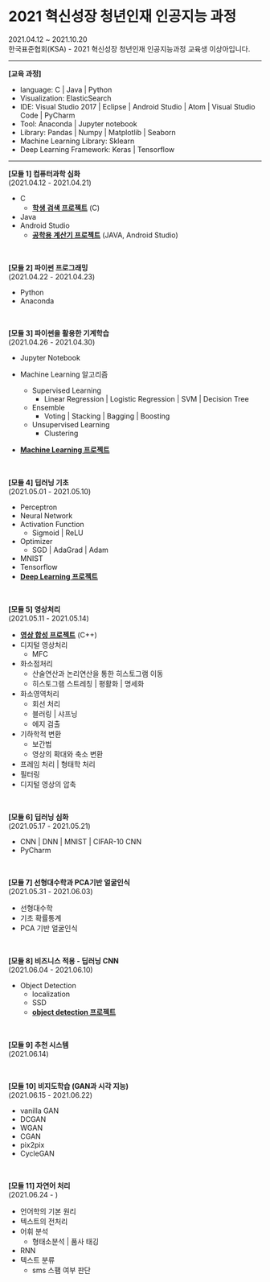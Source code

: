 # 2021 혁신성장 청년인재 인공지능 과정

2021.04.12 ~ 2021.10.20  
한국표준협회(KSA) - 2021 혁신성장 청년인재 인공지능과정 교육생 이상아입니다.

---

**[교육 과정]**

- language: C | Java | Python
- Visualization: ElasticSearch 
- IDE: Visual Studio 2017 | Eclipse | Android Studio |  Atom  | Visual Studio Code | PyCharm
- Tool:  Anaconda | Jupyter notebook
- Library: Pandas | Numpy | Matplotlib | Seaborn
- Machine Learning Library: Sklearn
- Deep Learning Framework: Keras | Tensorflow


---

**[모듈 1] 컴퓨터과학 심화**  
(2021.04.12 - 2021.04.21)

- C
  - **[학생 검색 프로젝트](https://github.com/sanga327/C_Project)** (C)
- Java
- Android Studio
  - **[공학용 계산기 프로젝트](https://github.com/sanga327/Java_Project)** (JAVA, Android Studio)
<br>


**[모듈 2] 파이썬 프로그래밍**  
(2021.04.22 - 2021.04.23)

- Python
- Anaconda
<br>


**[모듈 3] 파이썬을 활용한 기계학습**  
(2021.04.26 - 2021.04.30)

- Jupyter Notebook
- Machine Learning 알고리즘

  - Supervised Learning
    - Linear Regression | Logistic Regression | SVM | Decision Tree
  - Ensemble
    - Voting | Stacking | Bagging | Boosting
  - Unsupervised Learning
    - Clustering
- **[Machine Learning 프로젝트](https://github.com/sanga327/ML_Project)**
<br>


**[모듈 4] 딥러닝 기초**  
(2021.05.01 - 2021.05.10)

- Perceptron
- Neural Network
- Activation Function
  - Sigmoid | ReLU
- Optimizer
  - SGD | AdaGrad | Adam
- MNIST
- Tensorflow
- **[Deep Learning 프로젝트](https://github.com/sanga327/DL_Project)**

<br>


**[모듈 5] 영상처리**  
(2021.05.11 - 2021.05.14)

- **[영상 합성 프로젝트](https://github.com/sanga327/MFC_Project)** (C++)
- 디지털 영상처리
  - MFC 
- 화소점처리
  - 산술연산과 논리연산을 통한 히스토그램 이동
  - 히스토그램 스트레칭 | 평활화 | 명세화
- 화소영역처리
  - 회선 처리
  - 블러링 | 샤프닝
  - 에지 검출
- 기하학적 변환
  - 보간법
  - 영상의 확대와 축소 변환
- 프레임 처리 | 형태학 처리
- 필터링
- 디지털 영상의 압축

<br>


**[모듈 6] 딥러닝 심화**  
(2021.05.17 - 2021.05.21)
- CNN | DNN | MNIST | CIFAR-10 CNN
- PyCharm

<br>   

**[모듈 7] 선형대수학과 PCA기반 얼굴인식**  
(2021.05.31 - 2021.06.03)
- 선형대수학
- 기초 확률통계
- PCA 기반 얼굴인식

<br>   

**[모듈 8] 비즈니스 적용 - 딥러닝 CNN**   
(2021.06.04 - 2021.06.10)
- Object Detection
  - localization
  - SSD
  - **[object detection 프로젝트](https://github.com/sanga327/Object_Detection)**

<br>

**[모듈 9] 추천 시스템**   
(2021.06.14)



<br>

**[모듈 10] 비지도학습 (GAN과 시각 지능)**   
(2021.06.15 - 2021.06.22)

- vanilla GAN
- DCGAN
- WGAN
- CGAN
- pix2pix
- CycleGAN

<br>


**[모듈 11] 자연어 처리**   
(2021.06.24 - )

- 언어학의 기본 원리
- 텍스트의 전처리
- 어휘 분석
    - 형태소분석 | 품사 태깅
- RNN
- 텍스트 분류
    - sms 스팸 여부 판단

<br>





